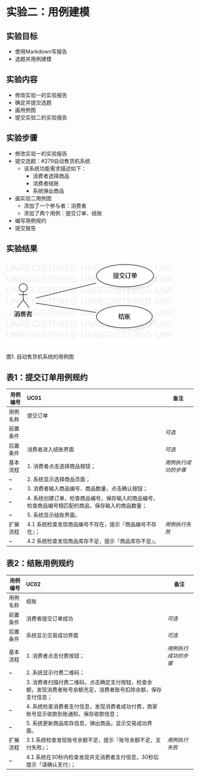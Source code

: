 # 实验二：用例建模

## 实验目标

- 使用Markdown写报告
- 选题并用例建模

## 实验内容

- 修改实验一的实验报告
- 确定并提交选题
- 画用例图
- 提交实验二的实验报告

## 实验步骤

- 修改实验一的实验报告
- 提交选题：#279自动售货机系统
  - 该系统功能需求描述如下：
    - 消费者选择商品
    - 消费者结账
    - 系统弹出商品
- 画实验二用例图
  - 添加了一个参与者：消费者
  - 添加了两个用例：提交订单、结账
- 编写用例规约
- 提交报告

## 实验结果

![用例图](./model2.jpg)

图1. 自动售货机系统的用例图

## 表1：提交订单用例规约  

用例编号  | UC01 | 备注  
-|:-|-  
用例名称  | 提交订单  |   
前置条件  |      | *可选*   
后置条件  | 消费者进入结账界面     | *可选*   
基本流程  | 1. 消费者点击选择商品按钮；  |*用例执行成功的步骤*    
~| 2. 系统显示选择商品页面；  |   
~| 3. 消费者输入商品编号、商品数量，点击确认按钮；  |   
~| 4. 系统创建订单，检查商品编号，保存输入的商品编号，检查商品编号相匹配的商品，保存输入的商品数量；  |   
~| 5. 系统显示结账界面。  |  
扩展流程  | 4.1 系统检查发现商品编号不存在，提示『商品编号不存在』；  |*用例执行失败*
~| 4.2 系统检查发现商品库存不足，提示『商品库存不足』。  |  

## 表2：结账用例规约  

用例编号  | UC02 | 备注  
-|:-|-  
用例名称  | 结账  |   
前置条件  | 消费者提交订单成功     | *可选*   
后置条件  | 系统显示交易成功界面     | *可选*   
基本流程  | 1. 消费者点击付费按钮；  |*用例执行成功的步骤*    
~| 2. 系统显示付费二维码；  |   
~| 3. 消费者扫描付费二维码，点击确定支付按钮，检查余额，发现消费者账号余额充足，消费者账号扣除余额，保存支付信息；  |   
~| 4. 系统检查消费者支付信息，发现消费者成功付费，商家账号显示收款到账通知，保存收款信息；  |   
~| 5. 系统更新商品库存信息，弹出商品，显示交易成功界面。  |  
扩展流程  | 3.1 系统检查发现账号余额不足，提示『账号余额不足，支付失败』；  |*用例执行失败*    
~| 4.1 系统在30秒内检查发现并无消费者支付信息，30秒后提示『请确认支付』；  |  


